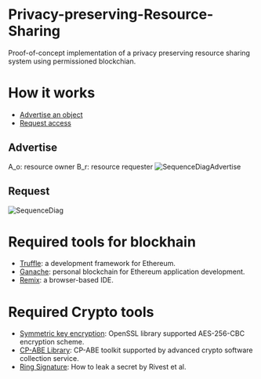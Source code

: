 # Privacy-preserving-Resource-Sharing
Proof-of-concept implementation of a privacy preserving resource sharing system using permissioned blockchian.
# How it works
- [Advertise an object](#advertise)
- [Request access](#request)

## Advertise
A_o: resource owner
B_r: resource requester
![SequenceDiagAdvertise](https://user-images.githubusercontent.com/75406127/106031414-7cc67180-608c-11eb-82b3-185d7ab2819f.jpg)

## Request 
![SequenceDiag](https://user-images.githubusercontent.com/75406127/106031457-88b23380-608c-11eb-8563-417d3dd1af2f.jpg)

# Required tools for blockhain
- [Truffle](https://www.trufflesuite.com/truffle): a development framework for Ethereum.
- [Ganache](https://www.trufflesuite.com/ganache): personal blockchain for Ethereum application development.
- [Remix](https://remix.ethereum.org/): a browser-based IDE.

# Required Crypto tools
- [Symmetric key encryption](www.openssl.org): OpenSSL library supported AES-256-CBC encryption scheme.
- [CP-ABE Library](http://acsc.cs.utexas.edu/cpabe): CP-ABE toolkit supported by advanced crypto software collection service.
- [Ring Signature](https://en.wikipedia.org/wiki/Ring_signature): How to leak a secret by Rivest et al.
